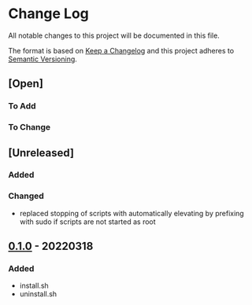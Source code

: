 # Change Log

All notable changes to this project will be documented in this file.

The format is based on [Keep a Changelog](http://keepachangelog.com/)
and this project adheres to [Semantic Versioning](http://semver.org/).

## [Open]

### To Add

### To Change

## [Unreleased]

### Added

### Changed

* replaced stopping of scripts with automatically elevating by prefixing with sudo if scripts are not started as root

## [0.1.0](https://github.com/bazzline/zabbix_mysql_housekeeping/tree/0.1.0) - 20220318

### Added

* install.sh
* uninstall.sh
